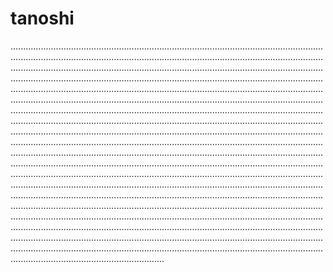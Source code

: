 # tanoshi
.............................................................................................................................................................................................................................................................................................................................................................................................................................................................................................................................................................................................................................................................................................................................................................................................................................................................................................................................................................................................................................................................................................................................................................................................................................................................................................................................................................................................................................................................................................................................................................................................................................................................................................................................................................................................................................................................................................................................................................................................................................................................................................................................................................................................................................................................................................................................................................................................................................................................................................................................................................................................................................................